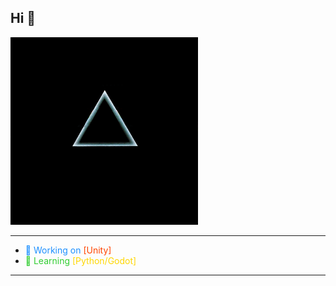 ## Hi 👋

<img src="assets/moon.gif" alt="Dark Side of the Moon" width="300"/>

--------------------------------
- <span style="color:#1E90FF">🔭 Working on <span style="color:#FF4500">[Unity]</span></span>
- <span style="color:#32CD32">🌱 Learning <span style="color:#FFD700">[Python/Godot]</span></span>
--------------------------------
